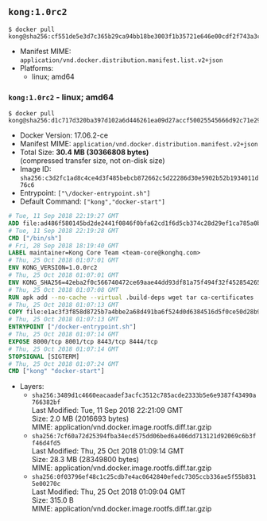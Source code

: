 ## `kong:1.0rc2`

```console
$ docker pull kong@sha256:cf551de5e3d7c365b29ca94bb18be3003f1b35721e646e00cdf2f743a3cc8d76
```

-	Manifest MIME: `application/vnd.docker.distribution.manifest.list.v2+json`
-	Platforms:
	-	linux; amd64

### `kong:1.0rc2` - linux; amd64

```console
$ docker pull kong@sha256:d1c717d320ba397d102a6d446261ea09d27accf50025545666d92c71e291947a
```

-	Docker Version: 17.06.2-ce
-	Manifest MIME: `application/vnd.docker.distribution.manifest.v2+json`
-	Total Size: **30.4 MB (30366808 bytes)**  
	(compressed transfer size, not on-disk size)
-	Image ID: `sha256:c3d2fc1ad8c4ce4d3f485bebcb872662c5d22286d30e5902b52b1934011d76c6`
-	Entrypoint: `["\/docker-entrypoint.sh"]`
-	Default Command: `["kong","docker-start"]`

```dockerfile
# Tue, 11 Sep 2018 22:19:27 GMT
ADD file:ad486f580145bd2de2441f0846f0bfa62cd1f6d5cb374c28d29ef1ca785a0bbc in / 
# Tue, 11 Sep 2018 22:19:28 GMT
CMD ["/bin/sh"]
# Fri, 28 Sep 2018 18:19:40 GMT
LABEL maintainer=Kong Core Team <team-core@konghq.com>
# Thu, 25 Oct 2018 01:07:01 GMT
ENV KONG_VERSION=1.0.0rc2
# Thu, 25 Oct 2018 01:07:01 GMT
ENV KONG_SHA256=42eba2f0c566740472ce69aae44dd93df81a75f494f32f45285426545ba1e914
# Thu, 25 Oct 2018 01:07:08 GMT
RUN apk add --no-cache --virtual .build-deps wget tar ca-certificates 	&& apk add --no-cache libgcc openssl pcre perl tzdata curl 	&& wget -O kong.tar.gz "https://bintray.com/kong/kong-community-edition-alpine-tar/download_file?file_path=kong-community-edition-$KONG_VERSION.apk.tar.gz" 	&& echo "$KONG_SHA256 *kong.tar.gz" | sha256sum -c - 	&& tar -xzf kong.tar.gz -C /tmp 	&& rm -f kong.tar.gz 	&& cp -R /tmp/usr / 	&& rm -rf /tmp/usr 	&& cp -R /tmp/etc / 	&& rm -rf /tmp/etc 	&& apk del .build-deps
# Thu, 25 Oct 2018 01:07:13 GMT
COPY file:e1ac3f3f858d8725b7a4bbe2a68d491ba6f524d0d6384516d5f0ce50d28b9fda in /docker-entrypoint.sh 
# Thu, 25 Oct 2018 01:07:13 GMT
ENTRYPOINT ["/docker-entrypoint.sh"]
# Thu, 25 Oct 2018 01:07:14 GMT
EXPOSE 8000/tcp 8001/tcp 8443/tcp 8444/tcp
# Thu, 25 Oct 2018 01:07:14 GMT
STOPSIGNAL [SIGTERM]
# Thu, 25 Oct 2018 01:07:24 GMT
CMD ["kong" "docker-start"]
```

-	Layers:
	-	`sha256:3489d1c4660eacaadef3acfc3512c785acde2333b5e6e9387f43490a766382bf`  
		Last Modified: Tue, 11 Sep 2018 22:21:09 GMT  
		Size: 2.0 MB (2016693 bytes)  
		MIME: application/vnd.docker.image.rootfs.diff.tar.gzip
	-	`sha256:7cf60a72d25394fba34ecd575dd06bed6a406dd713121d92069c6b3ff46d4fd5`  
		Last Modified: Thu, 25 Oct 2018 01:09:14 GMT  
		Size: 28.3 MB (28349800 bytes)  
		MIME: application/vnd.docker.image.rootfs.diff.tar.gzip
	-	`sha256:0f03796ef48c1c25cdb7e4ac0642840efedc7305ccb336ae5f55b8315e00270c`  
		Last Modified: Thu, 25 Oct 2018 01:09:04 GMT  
		Size: 315.0 B  
		MIME: application/vnd.docker.image.rootfs.diff.tar.gzip
